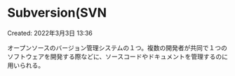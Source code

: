# Subversion(SVN

Created: 2022年3月3日 13:36

オープンソースのバージョン管理システムの１つ。複数の開発者が共同で１つのソフトウェアを開発する際などに、ソースコードやドキュメントを管理するのに用いられる。